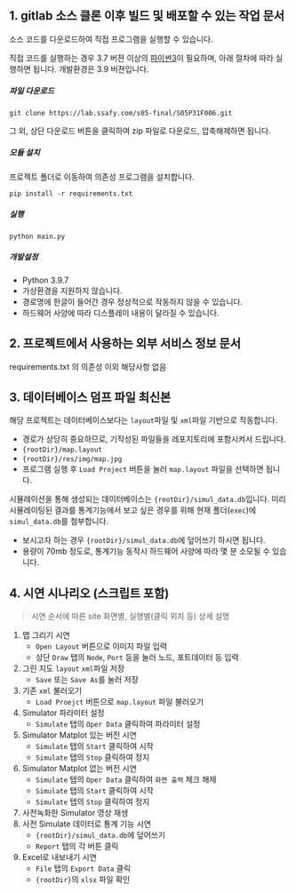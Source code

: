 ## 1. gitlab 소스 클론 이후 빌드 및 배포할 수 있는 작업 문서

소스 코드를 다운로드하여 직접 프로그램을 실행할 수 있습니다. 

직접 코드를 실행하는 경우 3.7 버젼 이상의 [파이썬3](https://www.python.org/downloads/)이 필요하며, 아래 절차에 따라 실행하면 됩니다. 개발환경은 3.9 버젼입니다.

##### 파일 다운로드

```
git clone https://lab.ssafy.com/s05-final/S05P31F006.git
```

그 외, 상단 다운로드 버튼을 클릭하여 zip 파일로 다운로드, 압축해제하면 됩니다.

##### 모듈 설치

프로젝트 폴더로 이동하여 의존성 프로그램을 설치합니다.

```
pip install -r requirements.txt
```

##### 실행

```
python main.py
```

##### 개발설정

- Python 3.9.7
- 가상환경을 지원하지 않습니다.
- 경로명에 한글이 들어간 경우 정상적으로 작동하지 않을 수 있습니다.
- 하드웨어 사양에 따라 디스플레이 내용이 달라질 수 있습니다.

## 2. 프로젝트에서 사용하는 외부 서비스 정보 문서

requirements.txt 의 의존성 이외 해당사항 없음

## 3. 데이터베이스 덤프 파일 최신본

해당 프로젝트는 데이터베이스보다는 `layout`파일 및 `xml`파일 기반으로 작동합니다.
- 경로가 상당히 중요하므로, 기작성된 파일들을 레포지토리에 포함시켜서 드립니다.
- `{rootDir}/map.layout`
- `{rootDir}/res/img/map.jpg`
- 프로그램 실행 후 `Load Project` 버튼을 눌러 `map.layout` 파일을 선택하면 됩니다.

시뮬레이션을 통해 생성되는 데이터베이스는 `{rootDir}/simul_data.db`입니다. 미리 시뮬레이팅된 결과를 통계기능에서 보고 싶은 경우를 위해 현재 폴더(`exec`)에 `simul_data.db`를 첨부합니다. 
- 보시고자 하는 경우 `{rootDir}/simul_data.db`에 덮어쓰기 하시면 됩니다.
- 용량이 70mb 정도로, 통계기능 동작시 하드웨어 사양에 따라 몇 분 소모될 수 있습니다.

## 4. 시연 시나리오 (스크립트 포함)

> 시연 순서에 따른 site 화면별, 실행별(클릭 위치 등) 상세 설명

1. 맵 그리기 시연
    - `Open Layout` 버튼으로 이미지 파일 입력
    - 상단 `Draw` 탭의 `Node`, `Port` 등을 눌러 노드, 포트데이터 등 입력
2. 그린 지도 `layout` `xml`파일 저장
    - `Save` 또는 `Save As`를 눌러 저장
3. 기존 `xml` 불러오기
    - `Load Proejct` 버튼으로 `map.layout` 파일 불러오기
4. Simulator 파라미터 설정
    - `Simulate` 탭의 `Oper Data` 클릭하여 파라미터 설정
5. Simulator Matplot 있는 버전 시연
    - `Simulate` 탭의 `Start` 클릭하여 시작
    - `Simulate` 탭의 `Stop` 클릭하여 정지
6. Simulator Matplot 없는 버전 시연
    - `Simulate` 탭의 `Oper Data` 클릭하여 `화면 출력` 체크 해제
    - `Simulate` 탭의 `Start` 클릭하여 시작
    - `Simulate` 탭의 `Stop` 클릭하여 정지
7. 사전녹화한 Simulator 영상 재생
8. 사전 Simulate 데이터로 통계 기능 시연
    - `{rootDir}/simul_data.db`에 덮어쓰기
    - `Report` 탭의 각 버튼 클릭
9. Excel로 내보내기 시연
    - `File` 탭의 `Export Data` 클릭
    - `{rootDir}`의 `xlsx` 파일 확인